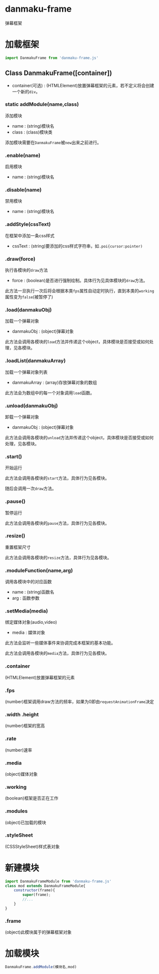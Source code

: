 # danmaku-frame
弹幕框架

# 加载框架
```javascript
import DanmakuFrame from 'danmaku-frame.js'
```

## Class DanmakuFrame([container])
* container(可选) : (HTMLElement)放置弹幕框架的元素，若不定义将会创建一个新的`div`。

### static addModule(name,class)
添加模块

* name : (string)模块名
* class : (class)模块类

添加模块需要在`DanmakuFrame`被`new`出来之前进行。

### .enable(name)   
启用模块

* name : (string)模块名

### .disable(name)
禁用模块

* name : (string)模块名

### .addStyle(cssText)
在框架中添加一条css样式

* cssText : (string)要添加的css样式字符串，如`.poi{cursor:pointer)`

### .draw(force)
执行各模块的`draw`方法

 * force : (boolean)是否进行强制绘制。具体行为见具体模块的`draw`方法。

此方法一旦执行一次后将会根据本类`fps`属性自动定时执行，直到本类的`working`属性变为`false`(被暂停了)

### .load(danmakuObj)
加载一个弹幕对象

* danmakuObj : (object)弹幕对象

此方法会调用各模块的`load`方法并传递这个object，具体模块是否接受或如何处理，见各模块。

### .loadList(danmakuArray)
加载一个弹幕对象列表

* danmakuArray : (array)存放弹幕对象的数组

此方法会为数组中的每一个对象调用`load`函数。

### .unload(danmakuObj)
卸载一个弹幕对象

* danmakuObj : (object)弹幕对象

此方法会调用各模块的`unload`方法并传递这个object，具体模块是否接受或如何处理，见各模块。

### .start()
开始运行

此方法会调用各模块的`start`方法，具体行为见各模块。

随后会调用一次`draw`方法。

### .pause()
暂停运行

此方法会调用各模块的`pause`方法，具体行为见各模块。

### .resize()
重置框架尺寸

此方法会调用各模块的`resize`方法，具体行为见各模块。

### .moduleFunction(name,arg)
调用各模块中的对应函数

* name : (string)函数名
* arg : 函数参数

### .setMedia(media)
绑定媒体对象(audio,video)

* media : 媒体对象

此方法会监听一些媒体事件来协调完成本框架的基本功能。

此方法会调用各模块的`media`方法，具体行为见各模块。

### .container
(HTMLElement)放置弹幕框架的元素

### .fps
(number)框架调用draw方法的频率，如果为0即由`requestAnimationFrame`决定

### .width .height
(number)框架的宽高

### .rate
(number)速率

### .media
(object)媒体对象

### .working
(boolean)框架是否正在工作

### .modules
(object)已加载的模块

### .styleSheet
(CSSStyleSheet)样式表对象

# 新建模块
```javascript
import DanmakuFrameModule from 'danmaku-frame.js'
class mod extends DanmakuFrameModule{
    constructor(frame){
	    super(frame);
	    //...
	}
}
```

### .frame
(object)此模块属于的弹幕框架对象

# 加载模块
```javascript
DanmakuFrame.addModule(模块名,mod)
```